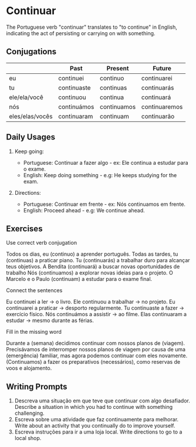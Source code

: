 # Continuar

The Portuguese verb "continuar" translates to "to continue" in English, indicating the act of persisting or carrying on with something.

## Conjugations

|                 | Past        | Present     | Future        |
| --------------- | ----------- | ----------- | ------------- |
| eu              | continuei   | continuo    | continuarei   |
| tu              | continuaste | continuas   | continuarás   |
| ele/ela/você    | continuou   | continua    | continuará    |
| nós             | continuámos | continuamos | continuaremos |
| eles/elas/vocês | continuaram | continuam   | continuarão   |

## Daily Usages

1. Keep going:

   - Portuguese: Continuar a fazer algo - ex: Ele continua a estudar para o exame.
   - English: Keep doing something - e.g: He keeps studying for the exam.

2. Directions:

   - Portuguese: Continuar em frente - ex: Nós continuamos em frente.
   - English: Proceed ahead - e.g: We continue ahead.

## Exercises

Use correct verb conjugation

Todos os dias, eu (continuo) a aprender português.
Todas as tardes, tu (continuas) a praticar piano.
Tu (continuarás) a trabalhar duro para alcançar teus objetivos.
A Bendita (continuará) a buscar novas oportunidades de trabalho
Nós (continuamos) a explorar novas ideias para o projeto.
O Marcelo e o Paulo (continuam) a estudar para o exame final.

Connect the sentences

Eu continuei a ler -> o livro.
Ele continuou a trabalhar -> no projeto.
Eu continuarei a praticar -> desporto regularmente.
Tu continuaste a fazer -> exercício físico.
Nós continuámos a assistir -> ao filme.
Elas continuaram a estudar -> mesmo durante as férias.

Fill in the missing word

Durante a (semana) decidimos continuar com nossos planos de (viagem). Precisávamos de interromper nossos planos de viagem por causa de uma (emergência) familiar, mas agora podemos continuar com eles novamente. (Continuamos) a fazer os preparativos (necessários), como reservas de voos e alojamento.

## Writing Prompts

1. Descreva uma situação em que teve que continuar com algo desafiador. Describe a situation in which you had to continue with something challenging.
2. Escreva sobre uma atividade que faz continuamente para melhorar. Write about an activity that you continually do to improve yourself.
3. Escreva instruções para ir a uma loja local. Write directions to go to a local shop.
